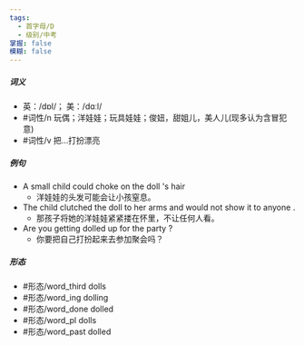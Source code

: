 ```yaml
---
tags:
  - 首字母/D
  - 级别/中考
掌握: false
模糊: false
---
```

##### 词义
- 英：/dɒl/； 美：/dɑːl/
- #词性/n  玩偶；洋娃娃；玩具娃娃；俊妞，甜姐儿，美人儿(现多认为含冒犯意)
- #词性/v  把…打扮漂亮
##### 例句
- A small child could choke on the doll 's hair
	- 洋娃娃的头发可能会让小孩窒息。
- The child clutched the doll to her arms and would not show it to anyone .
	- 那孩子将她的洋娃娃紧紧搂在怀里，不让任何人看。
- Are you getting dolled up for the party ?
	- 你要把自己打扮起来去参加聚会吗？
##### 形态
- #形态/word_third dolls
- #形态/word_ing dolling
- #形态/word_done dolled
- #形态/word_pl dolls
- #形态/word_past dolled
